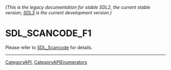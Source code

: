 ###### (This is the legacy documentation for stable SDL2, the current stable version; [SDL3](https://wiki.libsdl.org/SDL3/) is the current development version.)
# SDL_SCANCODE_F1

Please refer to [SDL_Scancode](SDL_Scancode) for details.

----
[CategoryAPI](CategoryAPI), [CategoryAPIEnumerators](CategoryAPIEnumerators)

